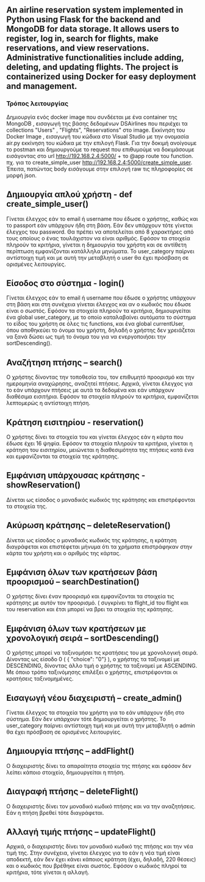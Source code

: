 An airline reservation system implemented in Python using Flask for the backend and MongoDB for data storage. It allows users to register, log in, search for flights, make reservations, and view reservations. Administrative functionalities include adding, deleting, and updating flights. The project is containerized using Docker for easy deployment and management.
---
### Τρόπος λειτουργίας

Δημιουργία ενός docker image που συνδέεται με ένα container της MongoDB , εισαγωγή της βάσης δεδομένων DSAirlines που περιέχει τα collections "Users" , "Flights", "Reservations" στο image.
Εκκίνηση του Docker Image , εισαγωγή του κώδικα στο Visual Studio με την ονομασία air.py εκκίνηση του κώδικα με την επιλογή Flask.
Για την δοκιμή ανοίγουμε το postman και δημιουργούμε το request που επιθυμούμε να δοκιμάσουμε εισάγοντας στο url  http://192.168.2.4:5000/ + το @app route του function. πχ. για το create_simple_user  http://192.168.2.4:5000/create_simple_user. Έπειτα, πατώντας body εισάγουμε στην επιλογή raw τις πληροφορίες σε μορφή json.




## Δημιουργία απλού χρήστη - def create_simple_user()
Γίνεται έλεγχος εάν το email ή username που έδωσε ο χρήστης, καθώς και το passport εάν υπάρχουν ήδη στη βάση. Εάν δεν υπάρχουν τότε γίνεται έλεγχος του password. Θα πρέπει να αποτελείται από 8 χαρακτήρες από τους οποίους ο ένας τουλάχιστον να είναι αριθμός. Εφόσον τα στοιχεία πληρούν τα κριτήρια, γίνεται η δημιουργία του χρήστη και σε αντίθετη περίπτωση εμφανίζονται κατάλληλα μηνύματα. Το user_category παίρνει αντίστοιχη τιμή και με αυτή την μεταβλητή ο user θα έχει πρόσβαση σε ορισμένες λειτουργίες. 


## Είσοδος στο σύστημα - login()
Γίνεται έλεγχος εάν το email ή username που έδωσε ο χρήστης υπάρχουν στη βάση και στη συνέχεια γίνεται έλεγχος και αν ο κωδικός που έδωσε είναι ο σωστός. Εφόσον τα στοιχεία πληρούν τα κριτήρια, δημιουργείται ένα global user_category, με το οποίο καταλαβαίνει αυτόματα το σύστημα το είδος του χρήστη σε όλες τις functions, και ένα global currentUser, όπου αποθηκεύει το όνομα του χρήστη, δηλαδή ο χρήστης δεν χρειάζεται να ξανά δώσει ως τιμή το όνομα του για να ενεργοποιήσει την sortDescending().

## Αναζήτηση πτήσης – search()
Ο χρήστης δίνοντας την τοποθεσία του, τον επιθυμητό προορισμό και την ημερομηνία αναχώρησης, αναζητεί πτήσεις. Αρχικά, γίνεται έλεγχος για το εάν υπάρχουν πτήσεις με αυτά τα δεδομένα και εάν υπάρχουν διαθέσιμα εισιτήρια. Εφόσον τα στοιχεία πληρούν τα κριτήρια,  εμφανίζεται λεπτομερώς η αντίστοιχη πτήση.

## Κράτηση εισιτηρίου - reservation()
Ο χρήστης δίνει τα στοιχεία του και γίνεται έλεγχος εάν η κάρτα που έδωσε έχει 16 ψηφία. Εφόσον τα στοιχεία πληρούν τα κριτήρια,  γίνεται η κράτηση του εισιτηρίου, μειώνεται η διαθεσιμότητα της πτήσεις κατά ένα και εμφανίζονται τα στοιχεία της κράτησης.

## Εμφάνιση υπάρχουσας κράτησης - showReservation()
Δίνεται ως είσοδος ο μοναδικός κωδικός της κράτησης και επιστρέφονται τα στοιχεία της.

## Ακύρωση κράτησης – deleteReservation()
Δίνεται ως είσοδος ο μοναδικός κωδικός της κράτησης, η κράτηση διαγράφεται και επιστέφεται μήνυμα ότι τα χρήματα επιστράφηκαν στην κάρτα του χρήστη και ο αριθμός της κάρτας.

## Εμφάνιση όλων των κρατήσεων βάση προορισμού – searchDestination()
Ο χρήστης δίνει έναν προορισμό και εμφανίζονται τα στοιχεία τις κράτησης με αυτόν τον προορισμό. ( συγκρίνει τα  flight_id του flight και του reservation και έτσι μπορεί να βρει τα στοιχεία της κράτησης. 

## Εμφάνιση όλων των κρατήσεων με χρονολογική σειρά – sortDescending()
Ο χρήστης μπορεί να ταξινομήσει τις κρατήσεις του με χρονολογική σειρά. Δίνοντας ως είσοδο 0 ( {  "choice": "0"} ),  ο χρήστης τα ταξινομεί με DESCENDING, δίνοντας άλλο τιμή ο χρήστης τα ταξινομεί με ASCENDING. Με όποιο τρόπο ταξινόμησης επιλέξει ο χρήστης, επιστρέφονται οι κρατήσεις ταξινομημένες. 

##  Εισαγωγή νέου διαχειριστή – create_admin()
Γίνεται έλεγχος τα στοιχεία του χρήστη για το εάν υπάρχουν ήδη στο σύστημα. Εάν δεν υπάρχουν τότε δημιουργείται ο χρήστης. Το user_category παίρνει αντίστοιχη τιμή και με αυτή την μεταβλητή ο admin θα έχει πρόσβαση σε ορισμένες λειτουργίες. 

## Δημιουργία πτήσης – addFlight()
Ο διαχειριστής δίνει τα απαραίτητα στοιχεία της πτήσης και εφόσον δεν λείπει κάποιο στοιχείο, δημιουργείται η πτήση.

## Διαγραφή πτήσης – deleteFlight()
Ο διαχειριστής δίνει τον μοναδικό κωδικό πτήσης και να την αναζητήσεις. Εάν η πτήση βρεθεί τότε διαγράφεται.

## Αλλαγή τιμής πτήσης – updateFlight()
 Αρχικά, ο διαχειριστής δίνει τον μοναδικό κωδικό της πτήσης και την νέα τιμή της. Στην συνέχεια, γίνεται έλεγχος για το εάν η νέα τιμή είναι αποδεκτή, εάν δεν έχει κάνει κάποιος κράτηση (έχει, δηλαδή, 220 θέσεις) και ο κωδικός που βρέθηκε είναι σωστός. Εφόσον ο κωδικός πληροί τα κριτήρια, τότε γίνεται η αλλαγή.


